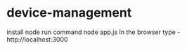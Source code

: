 # device-management

install node
run command node app.js 
In the browser type - http://localhost:3000
